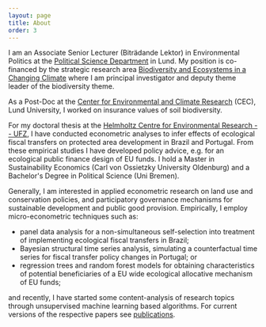 ```yaml
---
layout: page
title: About
order: 3
---
```


I am an Associate Senior Lecturer (Biträdande Lektor) in Environmental Politics at the [Political Science Department](https://www.svet.lu.se/en/start-department-of-political-science) in Lund. My position is co-financed by the strategic research area [Biodiversity and Ecosystems in a Changing Climate](https://www.becc.lu.se/) where I am principal investigator and deputy theme leader of the biodiversity theme.

As a Post-Doc at the [Center for Environmental and Climate Research](https://www.cec.lu.se/) (CEC), Lund University, I worked on insurance values of soil biodiversity.

For my doctoral thesis at the [Helmholtz Centre for Environmental Research -- UFZ](https://www.ufz.de/index.php?en=34253), I have conducted econometric analyses to infer effects of ecological fiscal transfers on protected area development in Brazil and Portugal. From these empirical studies I have developed policy advice, e.g. for an ecological public finance design of EU funds. I hold a Master in Sustainability Economics (Carl von Ossietzky University Oldenburg) and a Bachelor's Degree in Political Science (Uni Bremen).

<!-- The theoretical foundation for these analyses is the principle of fiscal equivalence by Mancur Olson ([1969](https://www.jstor.org/stable/1823700)). It states that those jurisdictions who benefit from a policy should also bear the corresponding costs of provision. It is thus based on ideas of economic efficiency but outcomes can also be analyzed in terms of equity (cf. [Ostrom, 2011, p. 16](https://onlinelibrary.wiley.com/doi/10.1111/j.1541-0072.2010.00394.x/full)). Depending on the characteristics of the good in question, the degree of optimal<sup>[1](#myfootnote1)</sup> (and / or equitable) decentralization of legislative competencies may vary (cf. [Tiebout, 1956; ](https://www.jstor.org/stable/1826343)[Qian and Weingast, 1997; ](https://www.jstor.org/stable/2138464)[Faguet, 2014](https://www.sciencedirect.com/science/article/pii/S0305750X13000089)). Structure-wise, such overlapping competencies regarding (natural) resource usage are often organized within polycentric, multiorder governance systems ([Eusepi and Wagner, 2010; ](https://www.degruyter.com/abstract/j/rle.2010.6.3/rle.2010.6.3.1534/rle.2010.6.3.1534.xml)[Ostrom, 2010](https://www.jstor.org/stable/27871226)). In this context I am analyzing effects of fiscal transfer and competency changes. -->

Generally, I am interested in applied econometric research on land use and conservation policies, and participatory governance mechanisms for sustainable development and public good provision. Empirically, I employ micro-econometric techniques such as:

  - panel data analysis for a non-simultaneous self-selection into treatment of implementing ecological fiscal transfers in Brazil;
  - Bayesian structural time series analysis, simulating a counterfactual time series for fiscal transfer policy changes in Portugal; or
  - regression trees and random forest models for obtaining characteristics of potential beneficiaries of a EU wide ecological allocative mechanism of EU funds;

and recently, I have started some content-analysis of research topics through unsupervised machine learning based algorithms. For current versions of the respective papers see <a href="https://nils.droste.io/01_publications/">publications</a>.

<!-- Generally, I am interested in how econometric methods can be used in order to assess effects of both existing and proposed policy changes. -->

<!-- Currently, I am extending the original topic of my PhD in terms of field work regarding the decentral and participatory organization of public finances and conservation competencies in Ecuador. -->

<!-- ### ---------
<small><a name="myfootnote1"><sup>1</sup></a>: Regarding optimal pricing for environmental protection, see the seminal piece of Baumol and Oates ([1971](https://www.jstor.org/stable/3439132)) which basically provides the idea that optimality in the face of uncertainty may remain an ideal and setting political standards may be a way to go.</small> -->
